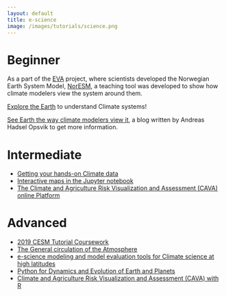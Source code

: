 ```yaml
---
layout: default
title: e-science
image: /images/tutorials/science.png
---
```


# Beginner

As a part of the [EVA](https://www.nersc.no/project/eva) project, where scientists developed the Norwegian Earth System Model, [NorESM](https://nordicesmhub.github.io/projects/noresm/), a teaching tool was developed to show how climate modelers view the system around them.

[Explore the Earth](https://expearth.uib.no/) to understand Climate systems!

[See Earth the way climate modelers view it](https://www.bjerknes.uib.no/en/article/nyheter/see-earth-way-climate-modelers-view-it), a blog written by Andreas Hadsel Opsvik to get more information.

# Intermediate

- [Getting your hands-on Climate data](https://nordicesmhub.github.io/climate-data-tutorial/)
- [Interactive maps in the Jupyter notebook](https://carpentries-incubator.github.io/jupyter_maps/)
- [The Climate and Agriculture Risk Visualization and Assessment (CAVA) online Platform](https://fao-cava.predictia.es/) 

# Advanced

- [2019 CESM Tutorial Coursework](http://www.cesm.ucar.edu/events/tutorials/2019/coursework.html)
- [The General circulation of the Atmosphere](https://nordicesmhub.github.io/GEO4962/)
- [e-science modeling and model evaluation tools for Climate science at high latitudes](https://nordicesmhub.github.io/NEGI-Andoya-2018) 
- [Python for Dynamics and Evolution of Earth and Planets](https://nordicesmhub.github.io/deep_python/)
- [Climate and Agriculture Risk Visualization and Assessment (CAVA) with R](https://risk-team.github.io/CAVAanalytics/articles/Introduction.html)

